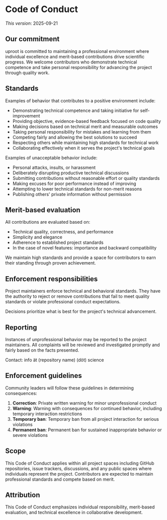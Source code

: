 # Code of Conduct

*This version*: 2025-09-21

## Our commitment

uproot is committed to maintaining a professional environment where individual excellence and merit-based contributions drive scientific progress. We welcome contributors who demonstrate technical competence and take personal responsibility for advancing the project through quality work.

## Standards

Examples of behavior that contributes to a positive environment include:

* Demonstrating technical competence and taking initiative for self-improvement
* Providing objective, evidence-based feedback focused on code quality
* Making decisions based on technical merit and measurable outcomes
* Taking personal responsibility for mistakes and learning from them
* Competing fairly and allowing the best solutions to succeed
* Respecting others while maintaining high standards for technical work
* Collaborating effectively when it serves the project's technical goals

Examples of unacceptable behavior include:

* Personal attacks, insults, or harassment
* Deliberately disrupting productive technical discussions
* Submitting contributions without reasonable effort or quality standards
* Making excuses for poor performance instead of improving
* Attempting to lower technical standards for non-merit reasons
* Publishing others' private information without permission

## Merit-based evaluation

All contributions are evaluated based on:

* Technical quality, correctness, and performance
* Simplicity and elegance
* Adherence to established project standards
* In the case of novel features: importance and backward compatibility

We maintain high standards and provide a space for contributors to earn their standing through proven achievement.

## Enforcement responsibilities

Project maintainers enforce technical and behavioral standards. They have the authority to reject or remove contributions that fail to meet quality standards or violate professional conduct expectations.

Decisions prioritize what is best for the project's technical advancement.

## Reporting

Instances of unprofessional behavior may be reported to the project maintainers. All complaints will be reviewed and investigated promptly and fairly based on the facts presented.

Contact: info ät (repository name) (döt) science

## Enforcement guidelines

Community leaders will follow these guidelines in determining consequences:

1. **Correction**: Private written warning for minor unprofessional conduct
2. **Warning**: Warning with consequences for continued behavior, including temporary interaction restrictions
3. **Temporary ban**: Temporary ban from all project interaction for serious violations
4. **Permanent ban**: Permanent ban for sustained inappropriate behavior or severe violations

## Scope

This Code of Conduct applies within all project spaces including GitHub repositories, issue trackers, discussions, and any public spaces where individuals represent the project. Contributors are expected to maintain professional standards and compete based on merit.

## Attribution

This Code of Conduct emphasizes individual responsibility, merit-based evaluation, and technical excellence in collaborative development.
